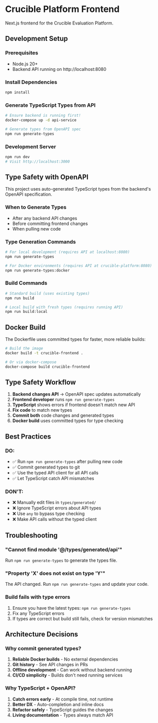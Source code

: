 # Crucible Platform Frontend

Next.js frontend for the Crucible Evaluation Platform.

## Development Setup

### Prerequisites
- Node.js 20+
- Backend API running on http://localhost:8080

### Install Dependencies
```bash
npm install
```

### Generate TypeScript Types from API
```bash
# Ensure backend is running first!
docker-compose up -d api-service

# Generate types from OpenAPI spec
npm run generate-types
```

### Development Server
```bash
npm run dev
# Visit http://localhost:3000
```

## Type Safety with OpenAPI

This project uses auto-generated TypeScript types from the backend's OpenAPI specification.

### When to Generate Types
- After any backend API changes
- Before committing frontend changes
- When pulling new code

### Type Generation Commands
```bash
# For local development (requires API at localhost:8080)
npm run generate-types

# For Docker environments (requires API at crucible-platform:8080)
npm run generate-types:docker
```

### Build Commands
```bash
# Standard build (uses existing types)
npm run build

# Local build with fresh types (requires running API)
npm run build:local
```

## Docker Build

The Dockerfile uses committed types for faster, more reliable builds:

```bash
# Build the image
docker build -t crucible-frontend .

# Or via docker-compose
docker-compose build crucible-frontend
```

## Type Safety Workflow

1. **Backend changes API** → OpenAPI spec updates automatically
2. **Frontend developer** runs `npm run generate-types`
3. **TypeScript** shows errors if frontend doesn't match new API
4. **Fix code** to match new types
5. **Commit both** code changes and generated types
6. **Docker build** uses committed types for type checking

## Best Practices

### DO:
- ✅ Run `npm run generate-types` after pulling new code
- ✅ Commit generated types to git
- ✅ Use the typed API client for all API calls
- ✅ Let TypeScript catch API mismatches

### DON'T:
- ❌ Manually edit files in `types/generated/`
- ❌ Ignore TypeScript errors about API types
- ❌ Use `any` to bypass type checking
- ❌ Make API calls without the typed client

## Troubleshooting

### "Cannot find module '@/types/generated/api'"
Run `npm run generate-types` to generate the types file.

### "Property 'X' does not exist on type 'Y'"
The API changed. Run `npm run generate-types` and update your code.

### Build fails with type errors
1. Ensure you have the latest types: `npm run generate-types`
2. Fix any TypeScript errors
3. If types are correct but build still fails, check for version mismatches

## Architecture Decisions

### Why commit generated types?
1. **Reliable Docker builds** - No external dependencies
2. **Git history** - See API changes in PRs
3. **Offline development** - Can work without backend running
4. **CI/CD simplicity** - Builds don't need running services

### Why TypeScript + OpenAPI?
1. **Catch errors early** - At compile time, not runtime
2. **Better DX** - Auto-completion and inline docs
3. **Refactor safely** - TypeScript guides the changes
4. **Living documentation** - Types always match API